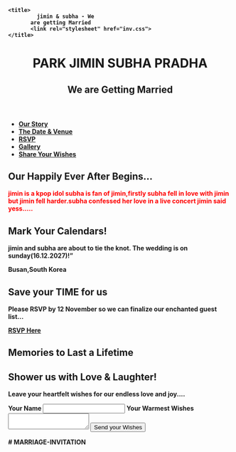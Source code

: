 <!DOCTYPE html>
<html lang="en">

<head>
    <link rel="stylesheet" href="stylee.css">
    <b>
    <meta charset="UTF-8">
    <meta name="viewport" 
          content="width=device-width,
                   initial-scale=1.0">


   
    <title>
             jimin & subha - We
           are getting Married
           <link rel="stylesheet" href="inv.css">
    </title>
<!-- Google Fonts -->
<link rel="stylesheet" 
href=
"https://fonts.googleapis.com/css2?family=Quicksand:wght@400;700&display=swap">

<!-- Font Awesome Icons -->
<link rel="stylesheet" 
href=
"https://cdnjs.cloudflare.com/ajax/libs/font-awesome/5.15.3/css/all.min.css">
<link rel="stylesheet" 
href="styles.css">
    
</head>

<body>
    <script src="subha.js"></script>
    <header>
        <h1>
            PARK JIMIN
            <i class="fas fa-heart"></i>
            SUBHA PRADHA
        </h1>
        <h2>We are Getting Married</h2>
    </header>
    <nav>
        <ul>
            <li>
                <a href="#our-story">
                    <i class="fas fa-heart"></i>
                    Our Story
                </a>
            </li>
            <li>
                <a href="#the-date">
                    <i class="far fa-calendar-alt"></i>
                    The Date & Venue
                </a>
            </li>
            <li>
                <a href="#rsvp">
                    <i class="fas fa-check"></i>
                    RSVP
                </a>
            </li>
            <li>
                <a href="#gallery">
                    <i class="far fa-image"></i>
                    Gallery
                </a>
            </li>
            <li>
                <a href="#wishes">
                    <i class="fas fa-feather-alt"></i>
                    Share Your Wishes
                </a>
            </li>
        </ul>
    </nav>
    <main>
        <section id="our-story">
            <h2>
                <i class="fas fa-heart"></i>
                Our Happily Ever After Begins...
            </h2>
            <p style="color:red">
                jimin is a kpop idol subha is fan of jimin,firstly subha fell in love with jimin but
                jimin fell harder.subha confessed her love in a live concert jimin said yess.....
            </p>
        </section>
        <section id="the-date">
            <h2>
                <i class="far fa-calendar-alt"></i>
                Mark Your Calendars!
            </h2>
            <p>
                jimin and subha are about to tie the knot. The wedding is on sunday(16.12.2027)!”
            </p>
            <p>
                Busan,South Korea
            </p>
        </section>
        <section id="rsvp">
            <h2>
                <i class="fas fa-check"></i>
                Save your TIME for us 
            </h2>
            <p>
                Please RSVP by 12 November so
                we can finalize our enchanted
                guest list...
            </p>
            <a href="#">
                <i class="far fa-edit"></i>
                RSVP Here
            </a>
        </section>
        <section id="gallery">
            <h2>
                <i class="far fa-images"></i>
                Memories to Last a Lifetime
            </h2>
        </section>
        <section id="wishes">
            <h2>
                <i class="fas fa-feather-alt"></i>
                Shower us with Love & Laughter!
            </h2>
            <p>
                Leave your heartfelt wishes for
                our endless love and joy....
            </p>
            <form action="/" method="post">
                <label for="name">
                    Your Name
                </label>
                <input type="text"
                       name="name" 
                       id="name" required>
                <label for="message">
                    Your Warmest Wishes
                </label>
                <textarea name="message" 
                          id="message" required>
                </textarea>
                <button type="submit">
                    <i class="far fa-paper-plane"></i>
                    Send your Wishes
                </button>
            </form>
        </section>
    </main>
  </body>

 </html># MARRIAGE-INVITATION
